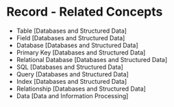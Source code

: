 # Record - Related Concepts

- Table [Databases and Structured Data]
- Field [Databases and Structured Data]
- Database [Databases and Structured Data]
- Primary Key [Databases and Structured Data]
- Relational Database [Databases and Structured Data]
- SQL [Databases and Structured Data]
- Query [Databases and Structured Data]
- Index [Databases and Structured Data]
- Relationship [Databases and Structured Data]
- Data [Data and Information Processing]
